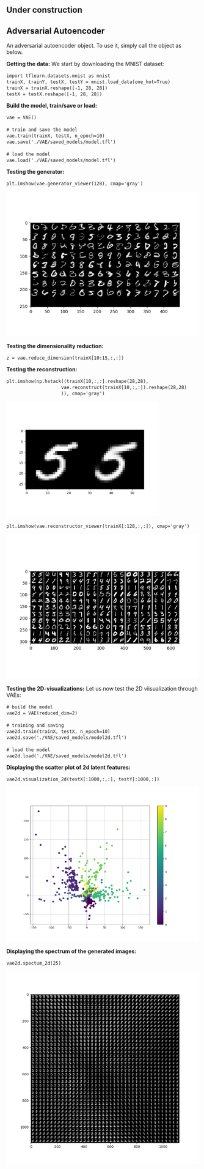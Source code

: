 ## Under construction

## Adversarial Autoencoder

An adversarial autoencoder object. 
To use it, simply call the object as below.

**Getting the data:**
We start by downloading the MNIST dataset:

    import tflearn.datasets.mnist as mnist
    trainX, trainY, testX, testY = mnist.load_data(one_hot=True)
    trainX = trainX.reshape([-1, 28, 28])
    testX = testX.reshape([-1, 28, 28])


**Build the model, train/save or load:**

    vae = VAE()

    # train and save the model
    vae.train(trainX, testX, n_epoch=10)
    vae.save('./VAE/saved_models/model.tfl')

    # load the model
    vae.load('./VAE/saved_models/model.tfl')


**Testing the generator:**
  
    plt.imshow(vae.generator_viewer(128), cmap='gray')

<img src="./Figs/generated.png" width="600">

**Testing the dimensionality reduction:**
  
    z = vae.reduce_dimension(trainX[10:15,:,:])

**Testing the reconstruction:**

    plt.imshow(np.hstack((trainX[10,:,:].reshape(28,28), 
                        vae.reconstruct(trainX[10,:,:]).reshape(28,28)
                        )), cmap='gray')

<img src="./Figs/reconstructed0.png" width="400">

    plt.imshow(vae.reconstructor_viewer(trainX[:128,:,:]), cmap='gray')

<img src="./Figs/reconstructed.png" width="600">   
    
**Testing the 2D-visualizations:**
Let us now test the 2D viisualization through VAEs:
    
    # build the model
    vae2d = VAE(reduced_dim=2)

    # training and saving
    vae2d.train(trainX, testX, n_epoch=10)
    vae2d.save('./VAE/saved_models/model2d.tfl')
    
    # load the model
    vae2d.load('./VAE/saved_models/model2d.tfl')
    
    
**Displaying the scatter plot of 2d latent features:**

    vae2d.visualization_2d(testX[:1000,:,:], testY[:1000,:])

<img src="./Figs/scatterplot.png" width="600">

**Displaying the spectrum of the generated images:**

    vae2d.spectum_2d(25)

<img src="./Figs/spectrum.png" width="600">